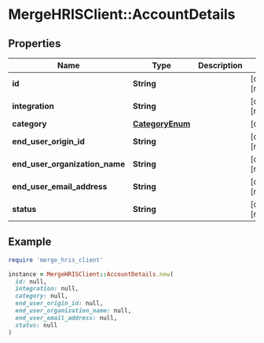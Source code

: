 # MergeHRISClient::AccountDetails

## Properties

| Name | Type | Description | Notes |
| ---- | ---- | ----------- | ----- |
| **id** | **String** |  | [optional][readonly] |
| **integration** | **String** |  | [optional][readonly] |
| **category** | [**CategoryEnum**](CategoryEnum.md) |  | [optional] |
| **end_user_origin_id** | **String** |  | [optional][readonly] |
| **end_user_organization_name** | **String** |  | [optional][readonly] |
| **end_user_email_address** | **String** |  | [optional][readonly] |
| **status** | **String** |  | [optional][readonly] |

## Example

```ruby
require 'merge_hris_client'

instance = MergeHRISClient::AccountDetails.new(
  id: null,
  integration: null,
  category: null,
  end_user_origin_id: null,
  end_user_organization_name: null,
  end_user_email_address: null,
  status: null
)
```

